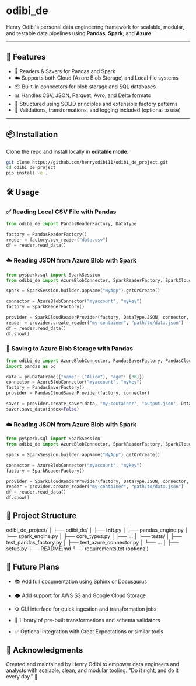 # odibi_de

Henry Odibi's personal data engineering framework for scalable, modular, and testable data pipelines using **Pandas**, **Spark**, and **Azure**.

---

## 🚀 Features

- 🔄 Readers & Savers for Pandas and Spark
- ☁️ Supports both Cloud (Azure Blob Storage) and Local file systems
- 📦 Built-in connectors for blob storage and SQL databases
- 📊 Handles CSV, JSON, Parquet, Avro, and Delta formats
- 🧱 Structured using SOLID principles and extensible factory patterns
- 🧠 Validations, transformations, and logging included (optional to use)

---

## 📦 Installation

Clone the repo and install locally in **editable mode**:

```bash
git clone https://github.com/henryodibi11/odibi_de_project.git
cd odibi_de_project
pip install -e .

```
## 🛠️ Usage

### ✅ Reading Local CSV File with Pandas

```python
from odibi_de import PandasReaderFactory, DataType

factory = PandasReaderFactory()
reader = factory.csv_reader("data.csv")
df = reader.read_data()

```
### ☁️ Reading JSON from Azure Blob with Spark
```python
from pyspark.sql import SparkSession
from odibi_de import AzureBlobConnector, SparkReaderFactory, SparkCloudReaderProvider, DataType

spark = SparkSession.builder.appName("MyApp").getOrCreate()

connector = AzureBlobConnector("myaccount", "mykey")
factory = SparkReaderFactory()

provider = SparkCloudReaderProvider(factory, DataType.JSON, connector, spark)
reader = provider.create_reader("my-container", "path/to/data.json")
df = reader.read_data()
df.show()
```

### 💾 Saving to Azure Blob Storage with Pandas

```python
from odibi_de import AzureBlobConnector, PandasSaverFactory, PandasCloudSaverProvider, DataType
import pandas as pd

data = pd.DataFrame({"name": ["Alice"], "age": [30]})
connector = AzureBlobConnector("myaccount", "mykey")
factory = PandasSaverFactory()
provider = PandasCloudSaverProvider(factory, connector)

saver = provider.create_saver(data, "my-container", "output.json", DataType.JSON)
saver.save_data(index=False)
```
### ☁️ Reading JSON from Azure Blob with Spark
```python
from pyspark.sql import SparkSession
from odibi_de import AzureBlobConnector, SparkReaderFactory, SparkCloudReaderProvider, DataType

spark = SparkSession.builder.appName("MyApp").getOrCreate()

connector = AzureBlobConnector("myaccount", "mykey")
factory = SparkReaderFactory()

provider = SparkCloudReaderProvider(factory, DataType.JSON, connector, spark)
reader = provider.create_reader("my-container", "path/to/data.json")
df = reader.read_data()
df.show()

```

## 📁 Project Structure
odibi_de_project/
│
├── odibi_de/
│   ├── __init__.py
│   ├── pandas_engine.py
│   ├── spark_engine.py
│   ├── core_types.py
│   ├── ...
│
├── tests/
│   ├── test_pandas_factory.py
│   ├── test_azure_connector.py
│   └── ...
│
├── setup.py
├── README.md
└── requirements.txt (optional)


## 🧭 Future Plans
- 📚 Add full documentation using Sphinx or Docusaurus

- 🌩️ Add support for AWS S3 and Google Cloud Storage

- ⚙️ CLI interface for quick ingestion and transformation jobs

- 🧬 Library of pre-built transformations and schema validators

- ✅ Optional integration with Great Expectations or similar tools

## 🙌 Acknowledgments
Created and maintained by Henry Odibi to empower data engineers and analysts with scalable, clean, and modular tooling.
    "Do it right, and do it every day." 💪